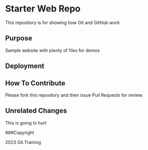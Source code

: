 # Starter Web Repo

This repository is for showing how Git and GitHub work

## Purpose

Sample website with plenty of files for demos

## Deployment

## How To Contribute

Please fork this repository and then issue Pull Requests for review.

## Unrelated Changes

This is going to hurt

###Copyright 

2023 Git.Training